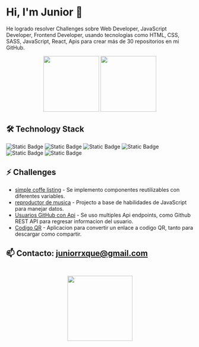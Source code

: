 # Hi, I'm Junior 👋
He logrado resolver Challenges sobre Web Developer, JavaScript Developer, Frontend Developer, usando tecnologías como HTML, CSS, SASS, JavaScript, React, Apis para crear más de 30 repositorios en mi GitHub.

<p align='center'>
   <a href="https://github-readme-stats.vercel.app/api?username=RoqueZ12&show_icons=true&count_private=true"><img
           height=150
           src="https://github-readme-stats.vercel.app/api?username=RoqueZ12&show_icons=true&count_private=true"/></a>
   <a href="https://github.com/RoqueZ12/github-readme-stats"><img height=150
                                                                  src="https://github-readme-stats.vercel.app/api/top-langs/?username=RoqueZ12&layout=compact"/></a>
</p>


## 🛠 Technology Stack
   <img alt="Static Badge" src="https://img.shields.io/badge/JavaScript-yellow?style=for-the-badge&logo=javascript&logoColor=black">
   <img alt="Static Badge" src="https://img.shields.io/badge/HTML-red?style=for-the-badge&logo=html5&logoColor=black">
   <img alt="Static Badge" src="https://img.shields.io/badge/CSS-blue?style=for-the-badge&logo=css3&logoColor=black">
   <img alt="Static Badge" src="https://img.shields.io/badge/GitHub-green?style=for-the-badge&logo=github&logoColor=black">
   <img alt="Static Badge" src="https://img.shields.io/badge/React-lightblue?style=for-the-badge&logo=react&logoColor=black">
   <img alt="Static Badge" src="https://img.shields.io/badge/Visual%20Studio-violet?style=for-the-badge&logo=visualstudiocode&logoColor=black">

## ⚡ Challenges 

*   [simple coffe listing](https://github.com/RoqueZ12/CHALLENGE_REACT_1) - Se implemento componentes reutilizables con diferentes variables.
*   [reproductor de musica](https://roquez12.github.io/CHALLENGE_JS_2/) - Projecto a base de habilidades de JavaScript para manejar datos.
*   [Usuarios GitHub con Api](https://roquez12.github.io/CHALLENGE_REACT_2/) - Se uso multiples Api endpoints, como Github REST API para regresar informacion del usuario.
*   [Codigo QR](https://roquez12.github.io/CHALLENGE_JS_4/) - Aplicacion para convertir un enlace a codigo QR, tanto para descargar como compartir.
  
## 📫 Contacto:  juniorrxque@gmail.com <br>

<div align="center" style="margin: 40px 0">
   <a href="https://github.com/RoqueZ12/github-profile-views-counter">
       <img width="175px" src="https://komarev.com/ghpvc/?username=RoqueZ12&color=DE002D">
   </a>
</div>



